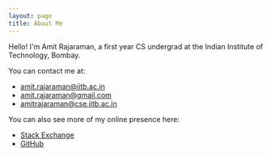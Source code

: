 ```yaml
---
layout: page
title: About Me
---
```


Hello! I'm Amit Rajaraman, a first year CS undergrad at the Indian Institute of Technology, Bombay.

You can contact me at:
* [amit.rajaraman@iitb.ac.in](mailto:amit.rajaraman@iitb.ac.in)
* [amit.rajaraman@gmail.com](mailto:amit.rajaraman@gmail.com)
* [amitrajaraman@cse.iitb.ac.in](mailto:amitrajaraman@cse.iitb.ac.in)

You can also see more of my online presence here:
* [Stack Exchange](https://stackexchange.com/users/10918067/amit-rajaraman)
* [GitHub](https://github.com/amitrajaraman)